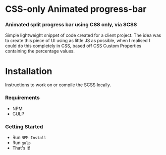 CSS-only Animated progress-bar
===
### Animated split progress bar using CSS only, via SCSS

Simple lightweight snippet of code created for a client project. The idea was to create this piece of UI using as little JS as possible, when I realised I could do this completely in CSS, based off CSS Custom Properties containing the percentage values.


Installation
===
Instructions to work on or compile the SCSS locally.

### Requirements
* NPM
* GULP

### Getting Started
* Run `NPM Install`
* Run `gulp`
* That's it!